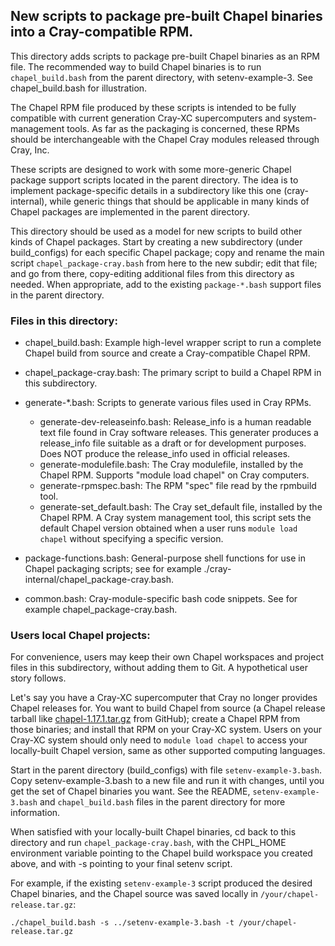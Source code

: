 ## New scripts to package pre-built Chapel binaries into a Cray-compatible RPM.

This directory adds scripts to package pre-built Chapel binaries as an RPM file.
The recommended way to build Chapel binaries is to run `chapel_build.bash` from
the parent directory, with setenv-example-3. See chapel_build.bash for illustration.

The Chapel RPM file produced by these scripts is intended to be fully compatible
with current generation Cray-XC supercomputers and system-management tools.
As far as the packaging is concerned, these RPMs should be interchangeable with the
Chapel Cray modules released through Cray, Inc.

These scripts are designed to work with some more-generic Chapel package support scripts
located in the parent directory. The idea is to implement package-specific details in
a subdirectory like this one (cray-internal), while generic things that should be
applicable in many kinds of Chapel packages are implemented in the parent directory.

This directory should be used as a model for new scripts to build other kinds of Chapel
packages. Start by creating a new subdirectory (under build_configs) for each specific
Chapel package; copy and rename the main script `chapel_package-cray.bash` from here
to the new subdir; edit that file; and go from there, copy-editing additional files from
this directory as needed. When appropriate, add to the existing `package-*.bash` support
files in the parent directory.

### Files in this directory:

* chapel_build.bash:
  Example high-level wrapper script to run a complete Chapel build from source and
  create a Cray-compatible Chapel RPM.

* chapel_package-cray.bash:
  The primary script to build a Chapel RPM in this subdirectory.

* generate-*.bash:
  Scripts to generate various files used in Cray RPMs.
  - generate-dev-releaseinfo.bash: Release_info is a human readable text file found in
    Cray software releases. This generater produces a release_info file suitable as a draft
    or for development purposes. Does NOT produce the release_info used in official releases.
  - generate-modulefile.bash: The Cray modulefile, installed by the Chapel RPM.
    Supports "module load chapel" on Cray computers.
  - generate-rpmspec.bash: The RPM "spec" file read by the rpmbuild tool.
  - generate-set_default.bash: The Cray set_default file, installed by the Chapel RPM.
    A Cray system management tool, this script sets the default Chapel version obtained
    when a user runs `module load chapel` without specifying a specific version.

* package-functions.bash: General-purpose shell functions for use in Chapel
    packaging scripts; see for example ./cray-internal/chapel_package-cray.bash.

* common.bash: Cray-module-specific bash code snippets.
    See for example chapel_package-cray.bash.

### Users local Chapel projects:

For convenience, users may keep their own Chapel workspaces and project files in
this subdirectory, without adding them to Git. A hypothetical user story follows.

Let's say you have a Cray-XC supercomputer that Cray no longer provides Chapel releases
for. You want to build Chapel from source (a Chapel release tarball like [chapel-1.17.1.tar.gz](https://github.com/chapel-lang/chapel/releases/download/1.17.1/chapel-1.17.1.tar.gz) from GitHub);
create a Chapel RPM from those binaries; and install that RPM on your Cray-XC system.
Users on your Cray-XC system should only need to `module load chapel` to access your
locally-built Chapel version, same as other supported computing languages.

Start in the parent directory (build_configs) with file `setenv-example-3.bash`. Copy 
setenv-example-3.bash to a new file and run it with changes, until you get the set of Chapel
binaries you want. See the README, `setenv-example-3.bash` and `chapel_build.bash` files
in the parent directory for more information.

When satisfied with your locally-built Chapel binaries, cd back to this directory and run
`chapel_package-cray.bash`, with the CHPL_HOME environment variable pointing to the Chapel
build workspace you created above, and with -s pointing to your final setenv script.

For example, if the existing `setenv-example-3` script produced the desired Chapel binaries,
and the Chapel source was saved locally in `/your/chapel-release.tar.gz`:
```
./chapel_build.bash -s ../setenv-example-3.bash -t /your/chapel-release.tar.gz
```


